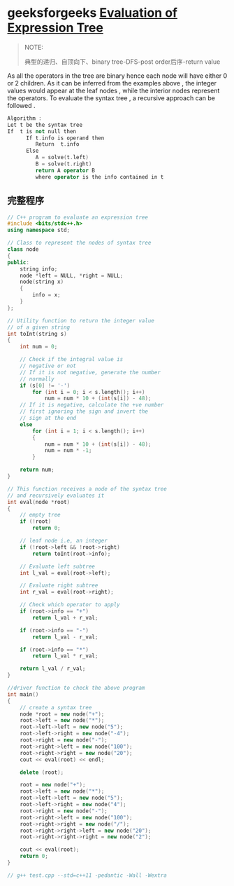 # geeksforgeeks [Evaluation of Expression Tree](https://www.geeksforgeeks.org/evaluation-of-expression-tree/?ref=rp)

> NOTE: 
>
> 典型的递归、自顶向下、binary tree-DFS-post order后序-return value

As all the operators in the tree are binary hence each node will have either 0 or 2 children. As it can be inferred from the examples above , the integer values would appear at the leaf nodes , while the interior nodes represent the operators.
To evaluate the syntax tree , a recursive approach can be followed .

```c++
Algorithm :
Let t be the syntax tree
If  t is not null then
      If t.info is operand then  
         Return  t.info
      Else
         A = solve(t.left)
         B = solve(t.right)
         return A operator B
         where operator is the info contained in t
```

## 完整程序

```C++
// C++ program to evaluate an expression tree
#include <bits/stdc++.h>
using namespace std;

// Class to represent the nodes of syntax tree
class node
{
public:
	string info;
	node *left = NULL, *right = NULL;
	node(string x)
	{
		info = x;
	}
};

// Utility function to return the integer value
// of a given string
int toInt(string s)
{
	int num = 0;

	// Check if the integral value is
	// negative or not
	// If it is not negative, generate the number
	// normally
	if (s[0] != '-')
		for (int i = 0; i < s.length(); i++)
			num = num * 10 + (int(s[i]) - 48);
	// If it is negative, calculate the +ve number
	// first ignoring the sign and invert the
	// sign at the end
	else
		for (int i = 1; i < s.length(); i++)
		{
			num = num * 10 + (int(s[i]) - 48);
			num = num * -1;
		}

	return num;
}

// This function receives a node of the syntax tree
// and recursively evaluates it
int eval(node *root)
{
	// empty tree
	if (!root)
		return 0;

	// leaf node i.e, an integer
	if (!root->left && !root->right)
		return toInt(root->info);

	// Evaluate left subtree
	int l_val = eval(root->left);

	// Evaluate right subtree
	int r_val = eval(root->right);

	// Check which operator to apply
	if (root->info == "+")
		return l_val + r_val;

	if (root->info == "-")
		return l_val - r_val;

	if (root->info == "*")
		return l_val * r_val;

	return l_val / r_val;
}

//driver function to check the above program
int main()
{
	// create a syntax tree
	node *root = new node("+");
	root->left = new node("*");
	root->left->left = new node("5");
	root->left->right = new node("-4");
	root->right = new node("-");
	root->right->left = new node("100");
	root->right->right = new node("20");
	cout << eval(root) << endl;

	delete (root);

	root = new node("+");
	root->left = new node("*");
	root->left->left = new node("5");
	root->left->right = new node("4");
	root->right = new node("-");
	root->right->left = new node("100");
	root->right->right = new node("/");
	root->right->right->left = new node("20");
	root->right->right->right = new node("2");

	cout << eval(root);
	return 0;
}

// g++ test.cpp --std=c++11 -pedantic -Wall -Wextra


```

